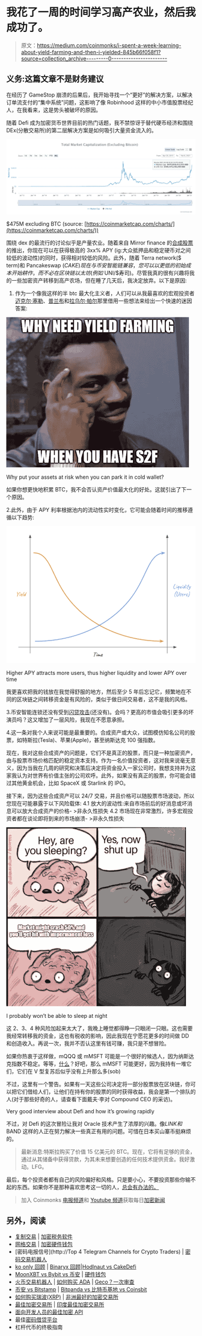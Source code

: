 # 我花了一周的时间学习高产农业，然后我成功了。

> 原文：<https://medium.com/coinmonks/i-spent-a-week-learning-about-yield-farming-and-then-i-yielded-845b66f058f1?source=collection_archive---------0----------------------->

## 义务:这篇文章不是财务建议

在经历了 GameStop 崩溃的后果后，我开始寻找一个“更好”的解决方案，以解决订单流支付的“集中系统”问题，这影响了像 Robinhood 这样的中小市值股票经纪人，在我看来，这是势头被破坏的原因。

随着 Defi 成为加密货币世界目前的热门话题，我不禁惊讶于替代硬币经济和围绕 DEx(分散交易所)的第二层解决方案是如何吸引大量资金流入的。

![](img/d6d687e97d4fb0e06f81f47a42cec059.png)

$475M excluding BTC (source: [https://coinmarketcap.com/charts/](https://coinmarketcap.com/charts/))

围绕 dex 的最流行的讨论似乎是产量农业。随着来自 Mirror finance 的[合成股票](https://finance.yahoo.com/news/terra-launches-mirror-protocol-first-200000652.html?guccounter=1)的推出，你现在可以在获得极高的 3xx% APY (ig:大众抵押品和稳定硬币对之间较低的波动性)的同时，获得相对较低的风险。此外，随着 Terra network($ term)和 Pancakeswap ($CAKE)现在与币安智能链兼容，您可以以更低的初始成本开始耕作，而不必在区块链以太坊(例如$ UNI/$寿司)。尽管我真的很有兴趣将我的一些加密资产转移到高产农场，但在睡了几天后，我决定放弃。以下是原因:

1.  作为一个像我这样的半 btc 最大化主义者，人们可以从我最喜欢的宏观投资者[迈克尔·塞勒](https://twitter.com/michael_saylor)、[普兰布](https://twitter.com/100trillionUSD?s=20)和[拉乌尔·帕尔](https://twitter.com/RaoulGMI?s=20)那里借用一些想法来给出一个快速的迷因答案:

![](img/8a5bf6bfe669d8fdf58b14350d6c1a14.png)

Why put your assets at risk when you can park it in cold wallet?

如果你想更快地积累 BTC，我不会否认资产价值最大化的好处。这就引出了下一个原因。

2.此外，由于 APY 利率根据池内的流动性实时变化，它可能会随着时间的推移遵循以下趋势:

![](img/f4f9b830f31b6f2c508a0d8724cef3e7.png)

Higher APY attracts more users, thus higher liquidity and lower APY over time

我更喜欢把我的钱放在我觉得舒服的地方，然后至少 5 年后忘记它，频繁地在不同的区块链之间转移资金是有风险的，类似于做日间交易者，这不是我的风格。

3.币安智能连锁还没有受到[闪贷攻击](https://www.coindesk.com/the-defi-flash-loan-attack-that-changed-everything)(还没有)。会吗？更高的市值会吸引更多的坏演员吗？这又增加了一层风险，我现在不愿意承担。

4.这一条对我个人来说可能是最重要的。合成资产或大众，试图模仿知名公司的股票，如特斯拉(Tesla)、苹果(Apple)，甚至纳斯达克 100 强指数。

现在，我对这些合成资产的问题是，它们不是真正的股票，而只是一种加密资产，由与股票市场价格匹配的稳定资本支持。作为一名价值投资者，这对我来说毫无意义，因为当我在几周的研究和决策后决定将资金投入一家公司时，我想支持并为这家我认为对世界有价值主张的公司欢呼。此外，如果没有真正的股票，你可能会错过其他黄金机会，比如 SpaceX 或 Starlink 的 IPO。

接下来，因为这些合成资产可以 24/7 交易，并且价格可以随股票市场波动，所以您现在可能暴露于以下风险载体:
4.1 放大的波动性:来自市场前后的好消息或坏消息可以放大合成资产的价格- >非永久性损失
4.2 市场现在非常激烈，许多宏观投资者都在谈论即将到来的市场崩溃- >非永久性损失

![](img/a56a2d339ab134b89ded7783e9884471.png)

I probably won’t be able to sleep at night

这 2、3、4 种风险加起来太大了，我晚上睡觉都得睁一只眼闭一只眼。这也需要我经常转移我的资金，这也有税收的影响，因此我现在宁愿花更多的时间做 DD 和创造收入。再说一次，我并不否认这里有钱可赚，我只是不想冒险。

如果你热衷于这样做，mQQQ 或 mMSFT 可能是一个很好的候选人，因为纳斯达克指数不稳定。等等，[什么](https://screener.fidelity.com/ftgw/etf/goto/snapshot/performance.jhtml?symbols=QQQ)？好吧，那么 mMSFT 可能更好，因为我持有一堆它们，它们在 V 型复苏后似乎没有上升那么多(sob)

不过，这里有一个警告。如果有一天这些公司决定将一部分股票放在区块链，你可以把它们借给人们，让他们在持有你的股票的同时获得收益，我会是第一个排队的人(对于那些好奇的人，请查看下面戴夫·李对 Compound CEO 的采访)。

Very good interview about Defi and how it’s growing rapidly

不过，对 Defi 的这次冒险让我对 Oracle 技术产生了浓厚的兴趣。像$LINK 和$BAND 这样的人正在努力解决一些真正有用的问题。可惜在日本买山寨币挺麻烦的。

> 最新消息:特斯拉购买了价值 15 亿美元的 BTC。现在，它将有足够的资金，通过从其储备中获得贷款，为其未来想要创造的任何技术提供资金。我好激动。LFG。

最后，每个投资者都有自己的风险偏好和风格。只是要小心，不要投资那些你输不起的东西。如果你不是那种喜欢思考这一切的人，[总会有办法的。](https://www.investopedia.com/ask/answers/042415/what-average-annual-return-sp-500.asp)

> 加入 Coinmonks [电报频道](https://t.me/coincodecap)和 [Youtube 频道](https://www.youtube.com/c/coinmonks/videos)获取每日[加密新闻](http://coincodecap.com/)

## 另外，阅读

*   [复制交易](/coinmonks/top-10-crypto-copy-trading-platforms-for-beginners-d0c37c7d698c) | [加密税务软件](/coinmonks/crypto-tax-software-ed4b4810e338)
*   [网格交易](https://coincodecap.com/grid-trading) | [加密硬件钱包](/coinmonks/the-best-cryptocurrency-hardware-wallets-of-2020-e28b1c124069)
*   [密码电报信号](http://Top 4 Telegram Channels for Crypto Traders) | [密码交易机器人](/coinmonks/crypto-trading-bot-c2ffce8acb2a)
*   [ko only 回顾](https://coincodecap.com/koinly-review) | [Binaryx 回顾](https://coincodecap.com/binaryx-review)|[Hodlnaut vs CakeDefi](https://coincodecap.com/hodlnaut-vs-cakedefi-vs-celsius)
*   [MoonXBT vs Bybit vs 币安](https://coincodecap.com/bybit-binance-moonxbt) | [硬件钱包](/coinmonks/hardware-wallets-dfa1211730c6)
*   [火币交易机器人](https://coincodecap.com/huobi-trading-bot) | [如何购买 ADA](https://coincodecap.com/buy-ada-cardano) | [Geco？一次审查](https://coincodecap.com/geco-one-review)
*   [币安 vs Bitstamp](https://coincodecap.com/binance-vs-bitstamp) | [Bitpanda vs 比特币基地 vs Coinsbit](https://coincodecap.com/bitpanda-coinbase-coinsbit)
*   [如何购买瑞波(XRP)](https://coincodecap.com/buy-ripple-india) | [非洲最好的加密交易所](https://coincodecap.com/crypto-exchange-africa)
*   [最佳加密交易所](/coinmonks/crypto-exchange-dd2f9d6f3769) | [印度最佳加密交易所](/coinmonks/bitcoin-exchange-in-india-7f1fe79715c9)
*   [面向开发人员的最佳加密 API](/coinmonks/best-crypto-apis-for-developers-5efe3a597a9f)
*   最佳[密码借贷平台](/coinmonks/top-5-crypto-lending-platforms-in-2020-that-you-need-to-know-a1b675cec3fa)
*   杠杆代币的终极指南
